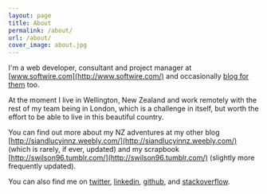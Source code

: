 ```yaml
---
layout: page
title: About
permalink: /about/
url: /about/
cover_image: about.jpg
---
```


I'm a web developer, consultant and project manager at [www.softwire.com](http://www.softwire.com/) and occasionally [blog for them](http://www.softwire.com/blog/author/sjw/) too.

At the moment I live in Wellington, New Zealand and work remotely with the rest of my team being in London, which is a challenge in itself, but worth the effort to be able to live in this beautiful country.

You can find out more about my NZ adventures at my other blog [http://siandlucyinnz.weebly.com/](http://siandlucyinnz.weebly.com/) (which is rarely, if ever, updated) and my scrapbook [http://swilson96.tumblr.com/](http://swilson96.tumblr.com/) (slightly more frequently updated).

You can also find me on [twitter](http://twitter.com/theStarvis), [linkedin](https://www.linkedin.com/in/swilson96), [github](https://github.com/swilson96), and [stackoverflow](http://stackoverflow.com/users/2686868/swilson).
